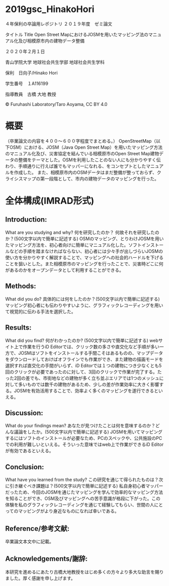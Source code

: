 # 2019gsc_HinakoHori
４年保利の卒論用レポジトリ
２０１９年度　ゼミ論文





タイトル
Title
Open Street MapにおけるJOSMを用いたマッピング法のマニュアル化及び相模原市内の建物データ整備








２０２０年２月１日


青山学院大学 地球社会共生学部 地球社会共生学科

保利　日向子/Hinako Hori

学生番号　１A116199


指導教員　古橋 大地 教授


© Furuhashi Laboratory/Taro Aoyama, CC BY 4.0

# 概要
（卒業論文の内容を４００〜６００字程度でまとめる。）
OpenStreetMap（以下OSM）における、JOSM（Java Open Street Map）を用いたマッピング方法のマニュアル化及び、災害協定を結んでいる相模原市のOpen Street Map建物データの整備をテーマとした。OSMを利用したことのない人にも分かりやすく伝わり、手順通りに行えば誰でもマッパーになれる、をコンセプトとしたマニュアルを作成した。
また、相模原市内のOSMデータはまだ整備が整っておらず、クライシスマップの第一段階として、市内の建物データのマッピングを行った。
# 全体構成(IMRAD形式)

## Introduction:
What are you studying and why? 何を研究したのか？ 何故それを研究したのか？(500文字以内で簡単に記述する)
OSMのマッピング、とりわけJOSMを用いたマッピング方法を、初心者向けに簡単にマニュアル化した。ソフトインストールなどの手順を踏まなければならない、初心者には少々手が出しづらいJOSMの使い方を分かりやすく解説することで、マッピングへの社会的ハードルを下げることを狙いとした。また相模原市のマッピングを行ったことで、災害時どこに何があるのかをオープンデータとして利用することができる。


## Methods:
What did you do? 具体的には何をしたのか？(500文字以内で簡単に記述する)
マッピング初心者にも伝わりやすいように、グラフィックレコーディングを用いて視覚的に伝わる手法を選択した。

## Results:
What did you find? 何がわかったのか? (500文字以内で簡単に記述する)
webサイト上で作業を行うiD Editorでは、クリック数の多さや直交化など手順が多い一方で、JOSMはソフトをインストールする手間こそはあるものの、マップデータをダウンロードしておけばオフラインでも作業ができ、また建物の描画モードを選択すれば直交化の手間がいらず、iD Editorでは１つの建物につき少なくとも5回のクリックが必要であったのに対して、3回のクリックで作業が完了する。たった2回の差でも、市街地などの建物が多く立ち並ぶエリアでは1つのメッシュに対して多いものでは数千の建物があるため、少しの差が作業効率に大きく影響する。JOSMを有効活用することで、効率よく多くのマッピングを遂行できるといえる。

## Discussion:
What do your findings mean? あなたが見つけたことは何を意味するのか？どんな議論をしたか。(500文字以内で簡単に記述する)
JOSMを用いてマッピングするにはソフトのインストールが必要なため、PCのスペックや、公共施設のPCでの利用が難しいといえる。そういった意味ではweb上で作業ができるiD Editorが有効であるといえる。

## Conclusion:
What have you learned from the study? この研究を通じて得られたものは？次に引き継ぐべき課題は？(500文字以内で簡単に記述する)
私自身初心者マッパーだったため、今回のJOSMを通じたマッピングを学んで効率的なマッピング方法を知ることができ、OSM及びマッピングへの苦手意識が格段に下がった。この体験を私のグラフィックレコーディングを通じて経験してもらい、世間の人にとってのマッピングがより身近なものになれば幸いである。
## Reference/参考文献:
卒業論文本文中に記載。

## Acknowledgements/謝辞:
本研究を進めるにあたり古橋大地教授をはじめ多くの方々より多大な助言を賜りました。厚く感謝を申し上げます。
